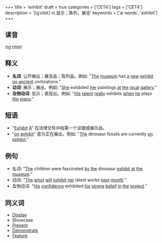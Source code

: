 +++
title = 'exhibit'
draft = true
categories = ['CET4']
tags = ['CET4']
description = '[igˈzibit] vt.显示；陈列，展览'
keywords = ['ai words', 'exhibit']
+++

## 读音
/ɪɡˈzɪbɪt/

## 释义
- **名词**: 公开展出；展览品；陈列品。例如: "[The](/post/the/) [museum](/post/museum/) has [a](/post/a/) [new](/post/new/) [exhibit](/post/exhibit/) [on](/post/on/) [ancient](/post/ancient/) civilizations."
- **动词**: 展示；展出。例如: "[She](/post/she/) exhibited [her](/post/her/) paintings [at](/post/at/) [the](/post/the/) [local](/post/local/) [gallery](/post/gallery/)."
- **及物动词**: 显示；表现出。例如: "[His](/post/his/) [talent](/post/talent/) [really](/post/really/) exhibits [when](/post/when/) [he](/post/he/) plays [the](/post/the/) [piano](/post/piano/)."

## 短语
- "[Exhibit](/post/exhibit/) [A](/post/a/)" 在法律文件中指第一个证据或展示品。
- "[on](/post/on/) [exhibit](/post/exhibit/)" 意为正在展出。例如: "[The](/post/the/) dinosaur fossils are currently [on](/post/on/) [exhibit](/post/exhibit/)."

## 例句
- 名词: "[The](/post/the/) children were fascinated [by](/post/by/) [the](/post/the/) dinosaur [exhibit](/post/exhibit/) [at](/post/at/) [the](/post/the/) [museum](/post/museum/)."
- 动词: "[The](/post/the/) [artist](/post/artist/) [will](/post/will/) [exhibit](/post/exhibit/) [her](/post/her/) latest works [next](/post/next/) [month](/post/month/)."
- 及物动词: "[His](/post/his/) [confidence](/post/confidence/) exhibited [his](/post/his/) [strong](/post/strong/) [belief](/post/belief/) [in](/post/in/) [the](/post/the/) [project](/post/project/)."

## 同义词
- [Display](/post/display/)
- Showcase
- [Present](/post/present/)
- [Demonstrate](/post/demonstrate/)
- [Feature](/post/feature/)
